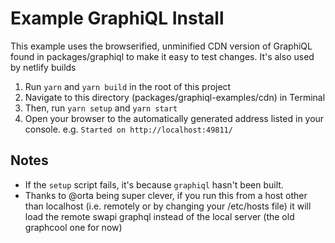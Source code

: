 Example GraphiQL Install
========================

This example uses the browserified, unminified CDN version of GraphiQL found in packages/graphiql to make it easy to test changes. It's also used by netlify builds

1. Run `yarn` and `yarn build` in the root of this project
2. Navigate to this directory (packages/graphiql-examples/cdn) in Terminal
3. Then, run `yarn setup` and `yarn start`
4. Open your browser to the automatically generated address listed in your console. e.g. `Started on http://localhost:49811/`

## Notes

- If the `setup` script fails, it's because `graphiql` hasn't been built.
- Thanks to @orta being super clever, if you run this from a host other than localhost (i.e. remotely or by changing your /etc/hosts file) it will load the remote swapi graphql instead of the local server (the old graphcool one for now)
